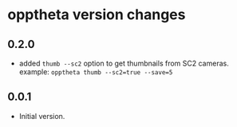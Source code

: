 # opptheta version changes

## 0.2.0

- added `thumb --sc2` option to get thumbnails from SC2 cameras.
example: `opptheta thumb --sc2=true --save=5`

## 0.0.1

- Initial version.
